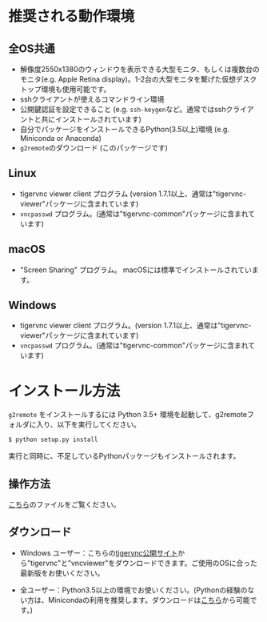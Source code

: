 # 推奨される動作環境

## 全OS共通

* 解像度2550x1380のウィンドウを表示できる大型モニタ、もしくは複数台のモニタ(e.g. Apple Retina display)。1-2台の大型モニタを繋げた仮想デスクトップ環境も使用可能です。
* sshクライアントが使えるコマンドライン環境
* 公開鍵認証を設定できること (e.g. `ssh-keygen`など。通常ではsshクライアントと共にインストールされています)
* 自分でパッケージをインストールできるPython(3.5以上)環境 (e.g. Miniconda or Anaconda)
* `g2remote`のダウンロード (このパッケージです)

## Linux

* tigervnc viewer client プログラム (version 1.7.1以上、通常は"tigervnc-viewer"パッケージに含まれています)
* `vncpasswd` プログラム。(通常は"tigervnc-common"パッケージに含まれています)

## macOS

* "Screen Sharing" プログラム。  macOSには標準でインストールされています。

## Windows

* tigervnc viewer client プログラム。(version 1.7.1以上、通常は"tigervnc-viewer"パッケージに含まれています)
* `vncpasswd` プログラム。(通常は"tigervnc-common"パッケージに含まれています)


# インストール方法

`g2remote` をインストールするには Python 3.5+ 環境を起動して、g2remoteフォルダに入り、以下を実行してください。
```bash
$ python setup.py install
```

実行と同時に、不足しているPythonパッケージもインストールされます。

## 操作方法

[こちら](https://github.com/naojsoft/g2remote/blob/master/operation.md)のファイルをご覧ください。

## ダウンロード

* Windows ユーザー：こちらの[tigervnc公開サイト](https://github.com/TigerVNC/tigervnc/releases)から"tigervnc"と"vncviewer"をダウンロードできます。ご使用のOSに合った最新版をお使いください。

* 全ユーザー：Python3.5以上の環境でお使いください。(Pythonの経験のない方は、Minicondaの利用を推奨します。ダウンロードは[こちら](https://docs.conda.io/en/latest/miniconda.html)から可能です。)

